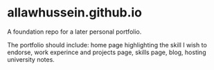 # allawhussein.github.io
A foundation repo for a later personal portfolio.

The portfolio should include: home page highlighting the skill I wish to endorse, work experince and projects page, skills page, blog, hosting university notes.
